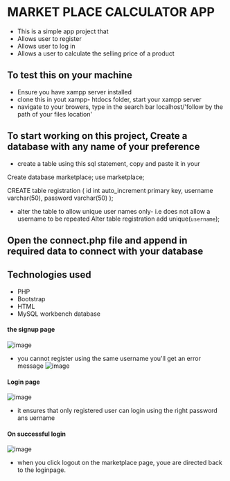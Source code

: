# MARKET PLACE CALCULATOR APP
- This is a simple app project that
- Allows user to register
- Allows user to log in
- Allows a user to calculate the selling price of a product

## To test this on your machine
- Ensure you have xampp server installed
- clone this in yout xampp- htdocs folder, start your xampp server
- navigate to your browers, type in the search bar localhost/'follow by the path of your files location'

## To start working on this project, Create a database with any name of your preference
-  create a table using this sql statement, copy and paste it in your 

Create database marketplace;
use marketplace;

CREATE table registration
(
id int auto_increment primary key,
username varchar(50),
password varchar(50)
);
- alter the table to allow unique user names only- i.e does not allow a username to be repeated
Alter table registration add unique(`username`);
## Open the connect.php file and append in required data to connect with your database

## Technologies used 
- PHP
- Bootstrap
- HTML
- MySQL workbench database

#### the signup page
![image](https://github.com/stoicdavi/phpProjects/assets/117593948/f17a2d8e-b0ef-4763-b736-2419c2493310)
- you cannot register using the same username you'll get an error message
![image](https://github.com/stoicdavi/phpProjects/assets/117593948/c5311ad7-8da2-4e7f-be02-1a9d92563d1a)
#### Login page
![image](https://github.com/stoicdavi/phpProjects/assets/117593948/7de7eb0e-03e7-4f83-ba15-a9766f8aaa1d)
- it ensures that only registered user can login using the right password ans uername
#### On successful login
![image](https://github.com/stoicdavi/phpProjects/assets/117593948/2a08f0ad-cae6-401f-b594-be2830a628de)
- when you click logout on the marketplace page, youe are directed back to the loginpage.
